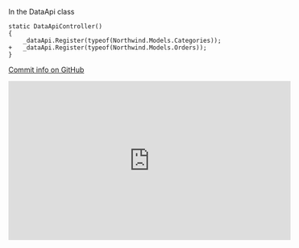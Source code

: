 ﻿
In the DataApi class
```csdiff
static DataApiController()
{
    _dataApi.Register(typeof(Northwind.Models.Categories));
+   _dataApi.Register(typeof(Northwind.Models.Orders));
}
```
[Commit info on GitHub](https://github.com/FireflyMigration/ENV.Web/commit/22e53504b03daa195068ba2c690112b0bd64d00c)

<iframe width="560" height="315" src="https://www.youtube.com/embed/yQxqUUUTCog?list=PL1DEQjXG2xnJOSQf2421r1S040NkvCApp" frameborder="0" allowfullscreen></iframe>
